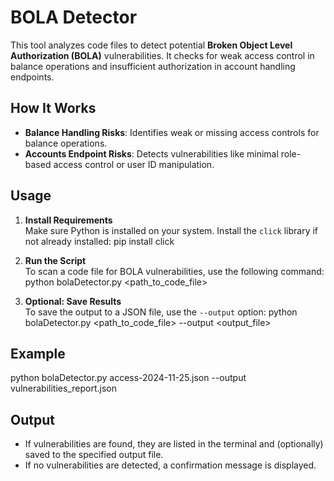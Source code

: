 # **BOLA Detector**

This tool analyzes code files to detect potential **Broken Object Level Authorization (BOLA)** vulnerabilities. It checks for weak access control in balance operations and insufficient authorization in account handling endpoints.

## **How It Works**
- **Balance Handling Risks**: Identifies weak or missing access controls for balance operations.
- **Accounts Endpoint Risks**: Detects vulnerabilities like minimal role-based access control or user ID manipulation.

## **Usage**

1. **Install Requirements**  
   Make sure Python is installed on your system. Install the `click` library if not already installed:
   pip install click

2. **Run the Script**  
   To scan a code file for BOLA vulnerabilities, use the following command:
   python bolaDetector.py <path_to_code_file>

3. **Optional: Save Results**  
   To save the output to a JSON file, use the `--output` option:
   python bolaDetector.py <path_to_code_file> --output <output_file>

## **Example**
python bolaDetector.py access-2024-11-25.json --output vulnerabilities_report.json

## **Output**  
- If vulnerabilities are found, they are listed in the terminal and (optionally) saved to the specified output file.
- If no vulnerabilities are detected, a confirmation message is displayed.
